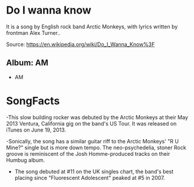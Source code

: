 # Do I wanna know

It is a song by English rock band Arctic Monkeys, with lyrics written by frontman Alex Turner..

Source: https://en.wikipedia.org/wiki/Do_I_Wanna_Know%3F

## Album: AM

- AM

# SongFacts
-This slow building rocker was debuted by the Arctic Monkeys at their May 2013 Ventura, California gig on the band's US Tour. It was released on iTunes on June 19, 2013.

-Sonically, the song has a similar guitar riff to the Arctic Monkeys' "R U Mine?" single but is more down tempo. The neo-psychedelia, stoner Rock groove is reminiscent of the Josh Homme-produced tracks on their Humbug album.

- The song debuted at #11 on the UK singles chart, the band's best placing since "Fluorescent Adolescent" peaked at #5 in 2007.
